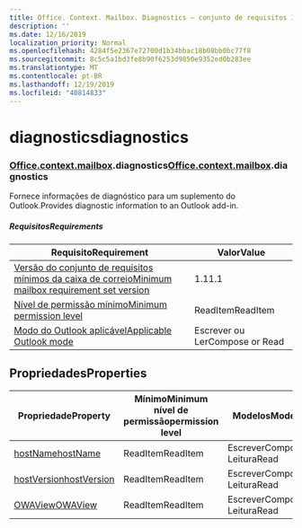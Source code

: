 ```yaml
---
title: Office. Context. Mailbox. Diagnostics – conjunto de requisitos 1,5
description: ''
ms.date: 12/16/2019
localization_priority: Normal
ms.openlocfilehash: 4284f5e2367e72700d1b34bbac18b08bb0bc77f8
ms.sourcegitcommit: 8c5c5a1bd3fe8b90f6253d9850e9352ed0b283ee
ms.translationtype: MT
ms.contentlocale: pt-BR
ms.lasthandoff: 12/19/2019
ms.locfileid: "40814833"
---
```

# <a name="diagnostics"></a><span data-ttu-id="53126-102">diagnostics</span><span class="sxs-lookup"><span data-stu-id="53126-102">diagnostics</span></span>

### <a name="officeofficemdcontextofficecontextmdmailboxofficecontextmailboxmddiagnostics"></a><span data-ttu-id="53126-103">[Office](office.md)[.context](office.context.md)[.mailbox](office.context.mailbox.md).diagnostics</span><span class="sxs-lookup"><span data-stu-id="53126-103">[Office](office.md)[.context](office.context.md)[.mailbox](office.context.mailbox.md).diagnostics</span></span>

<span data-ttu-id="53126-104">Fornece informações de diagnóstico para um suplemento do Outlook.</span><span class="sxs-lookup"><span data-stu-id="53126-104">Provides diagnostic information to an Outlook add-in.</span></span>

##### <a name="requirements"></a><span data-ttu-id="53126-105">Requisitos</span><span class="sxs-lookup"><span data-stu-id="53126-105">Requirements</span></span>

|<span data-ttu-id="53126-106">Requisito</span><span class="sxs-lookup"><span data-stu-id="53126-106">Requirement</span></span>| <span data-ttu-id="53126-107">Valor</span><span class="sxs-lookup"><span data-stu-id="53126-107">Value</span></span>|
|---|---|
|[<span data-ttu-id="53126-108">Versão do conjunto de requisitos mínimos da caixa de correio</span><span class="sxs-lookup"><span data-stu-id="53126-108">Minimum mailbox requirement set version</span></span>](../../requirement-sets/outlook-api-requirement-sets.md)| <span data-ttu-id="53126-109">1.1</span><span class="sxs-lookup"><span data-stu-id="53126-109">1.1</span></span>|
|[<span data-ttu-id="53126-110">Nível de permissão mínimo</span><span class="sxs-lookup"><span data-stu-id="53126-110">Minimum permission level</span></span>](/outlook/add-ins/understanding-outlook-add-in-permissions)| <span data-ttu-id="53126-111">ReadItem</span><span class="sxs-lookup"><span data-stu-id="53126-111">ReadItem</span></span>|
|[<span data-ttu-id="53126-112">Modo do Outlook aplicável</span><span class="sxs-lookup"><span data-stu-id="53126-112">Applicable Outlook mode</span></span>](/outlook/add-ins/#extension-points)| <span data-ttu-id="53126-113">Escrever ou Ler</span><span class="sxs-lookup"><span data-stu-id="53126-113">Compose or Read</span></span>|

## <a name="properties"></a><span data-ttu-id="53126-114">Propriedades</span><span class="sxs-lookup"><span data-stu-id="53126-114">Properties</span></span>

| <span data-ttu-id="53126-115">Propriedade</span><span class="sxs-lookup"><span data-stu-id="53126-115">Property</span></span> | <span data-ttu-id="53126-116">Mínimo</span><span class="sxs-lookup"><span data-stu-id="53126-116">Minimum</span></span><br><span data-ttu-id="53126-117">nível de permissão</span><span class="sxs-lookup"><span data-stu-id="53126-117">permission level</span></span> | <span data-ttu-id="53126-118">Modelos</span><span class="sxs-lookup"><span data-stu-id="53126-118">Modes</span></span> | <span data-ttu-id="53126-119">Tipo de retorno</span><span class="sxs-lookup"><span data-stu-id="53126-119">Return type</span></span> | <span data-ttu-id="53126-120">Mínimo</span><span class="sxs-lookup"><span data-stu-id="53126-120">Minimum</span></span><br><span data-ttu-id="53126-121">conjunto de requisitos</span><span class="sxs-lookup"><span data-stu-id="53126-121">requirement set</span></span> |
|---|---|---|---|:---:|
| [<span data-ttu-id="53126-122">hostName</span><span class="sxs-lookup"><span data-stu-id="53126-122">hostName</span></span>](/javascript/api/outlook/office.diagnostics?view=outlook-js-1.5#hostname) | <span data-ttu-id="53126-123">ReadItem</span><span class="sxs-lookup"><span data-stu-id="53126-123">ReadItem</span></span> | <span data-ttu-id="53126-124">Escrever</span><span class="sxs-lookup"><span data-stu-id="53126-124">Compose</span></span><br><span data-ttu-id="53126-125">Leitura</span><span class="sxs-lookup"><span data-stu-id="53126-125">Read</span></span> | <span data-ttu-id="53126-126">String</span><span class="sxs-lookup"><span data-stu-id="53126-126">String</span></span> | [<span data-ttu-id="53126-127">1.1</span><span class="sxs-lookup"><span data-stu-id="53126-127">1.1</span></span>](../requirement-set-1.1/outlook-requirement-set-1.1.md) |
| [<span data-ttu-id="53126-128">hostVersion</span><span class="sxs-lookup"><span data-stu-id="53126-128">hostVersion</span></span>](/javascript/api/outlook/office.diagnostics?view=outlook-js-1.5#hostversion) | <span data-ttu-id="53126-129">ReadItem</span><span class="sxs-lookup"><span data-stu-id="53126-129">ReadItem</span></span> | <span data-ttu-id="53126-130">Escrever</span><span class="sxs-lookup"><span data-stu-id="53126-130">Compose</span></span><br><span data-ttu-id="53126-131">Leitura</span><span class="sxs-lookup"><span data-stu-id="53126-131">Read</span></span> | <span data-ttu-id="53126-132">String</span><span class="sxs-lookup"><span data-stu-id="53126-132">String</span></span> | [<span data-ttu-id="53126-133">1.1</span><span class="sxs-lookup"><span data-stu-id="53126-133">1.1</span></span>](../requirement-set-1.1/outlook-requirement-set-1.1.md) |
| [<span data-ttu-id="53126-134">OWAView</span><span class="sxs-lookup"><span data-stu-id="53126-134">OWAView</span></span>](/javascript/api/outlook/office.diagnostics?view=outlook-js-1.5#owaview) | <span data-ttu-id="53126-135">ReadItem</span><span class="sxs-lookup"><span data-stu-id="53126-135">ReadItem</span></span> | <span data-ttu-id="53126-136">Escrever</span><span class="sxs-lookup"><span data-stu-id="53126-136">Compose</span></span><br><span data-ttu-id="53126-137">Leitura</span><span class="sxs-lookup"><span data-stu-id="53126-137">Read</span></span> | <span data-ttu-id="53126-138">String</span><span class="sxs-lookup"><span data-stu-id="53126-138">String</span></span> | [<span data-ttu-id="53126-139">1.1</span><span class="sxs-lookup"><span data-stu-id="53126-139">1.1</span></span>](../requirement-set-1.1/outlook-requirement-set-1.1.md) |
